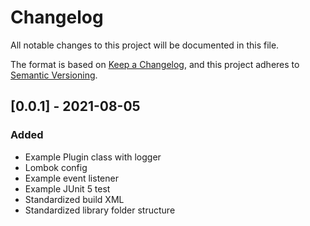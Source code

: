 # Changelog
All notable changes to this project will be documented in this file.

The format is based on [Keep a Changelog](https://keepachangelog.com/en/1.0.0/),
and this project adheres to [Semantic Versioning](https://semver.org/spec/v2.0.0.html).

## [0.0.1] - 2021-08-05
### Added
- Example Plugin class with logger
- Lombok config
- Example event listener
- Example JUnit 5 test
- Standardized build XML
- Standardized library folder structure
